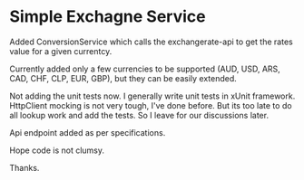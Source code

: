 # Simple Exchagne Service

Added ConversionService which calls the exchangerate-api to get the rates value for a given currentcy.

Currently added only a few currencies to be supported (AUD, USD, ARS, CAD, CHF, CLP, EUR, GBP), but they can be easily extended.

Not adding the unit tests now. I generally write unit tests in xUnit framework. HttpClient mocking is not very tough, I've done before. But its too late to do all lookup work and add the tests. So I leave for our discussions later.

Api endpoint added as per specifications. 

Hope code is not clumsy.

Thanks.

